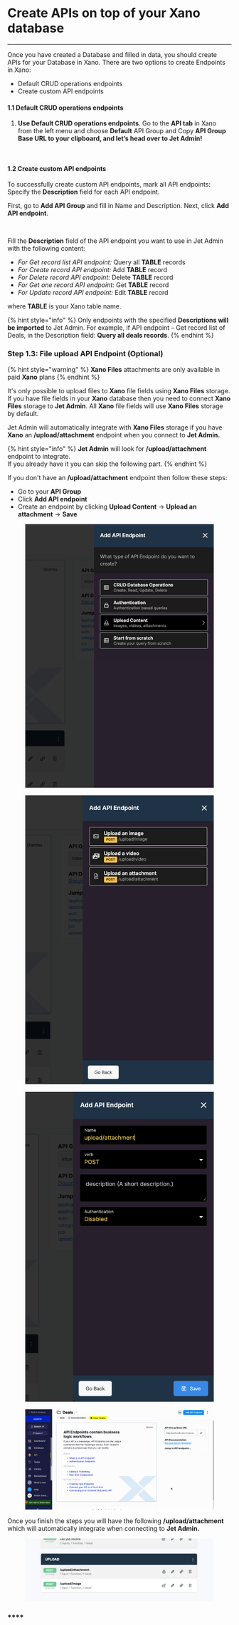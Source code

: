 # Create APIs on top of your Xano database

****

Once you have created a Database and filled in data, you should create APIs for your Database in Xano. There are two options to create Endpoints in Xano:&#x20;

* Default CRUD operations endpoints&#x20;
* Create custom API endpoints

#### 1.1 Default CRUD operations endpoints

1. **Use Default CRUD operations endpoints**. Go to the **API tab** in Xano from the left menu and choose **Default** API Group and Copy **API Group Base URL to your clipboard, and let’s head over to Jet Admin!**

<figure><img src="https://images.surferseo.art/cbc95fa8-9555-4733-8477-4eaae10e07ce.jpeg" alt=""><figcaption></figcaption></figure>

#### **1.2 Create custom API endpoints**

To successfully create custom API endpoints, mark all API endpoints: Specify the **Description** field for each API endpoint.

First, go to **Add API Group** and fill in Name and Description. Next, click **Add API endpoint**.

<figure><img src="https://blog.jetadmin.io/content/images/2023/01/xano5.gif" alt=""><figcaption></figcaption></figure>

Fill the **Description** field of the API endpoint you want to use in Jet Admin with the following content:

* _For Get record list API endpoint:_ Query all **TABLE** records
* _For Create record API endpoint:_ Add **TABLE** record
* _For Delete record API endpoint:_ Delete **TABLE** record
* _For Get one record API endpoint:_ Get **TABLE** record
* _For Update record API endpoint:_ Edit **TABLE** record

where **TABLE** is your Xano table name.

{% hint style="info" %}
Only endpoints with the specified **Descriptions will be imported** to Jet Admin. For example, if API endpoint – Get record list of Deals, in the Description field: **Query all deals records**.
{% endhint %}

### **Step 1.3: File upload API Endpoint (Optional)**

{% hint style="warning" %}
**Xano Files** attachments are only available in paid **Xano** plans
{% endhint %}

It's only possible to upload files to **Xano** file fields using **Xano Files** storage. If you have file fields in your **Xano** database then you need to connect **Xano Files** storage to **Jet Admin**. All **Xano** file fields will use **Xano Files** storage by default.

Jet Admin will automatically integrate with **Xano Files** storage if you have **Xano** an **/upload/attachment** endpoint when you connect to **Jet Admin.**&#x20;

{% hint style="info" %}
**Jet Admin** will look for **/upload/attachment** endpoint to integrate. \
If you already have it you can skip the following part.
{% endhint %}

If you don't have an **/upload/attachment** endpoint then follow these steps:&#x20;

* Go to your **API Group**
* Click **Add API endpoint**
* Create an endpoint by clicking **Upload Content** -> **Upload an attachment** -> **Save**

<div>

<figure><img src="../../../.gitbook/assets/image (2).png" alt=""><figcaption></figcaption></figure>

 

<figure><img src="../../../.gitbook/assets/image (3).png" alt=""><figcaption></figcaption></figure>

 

<figure><img src="../../../.gitbook/assets/image (8).png" alt=""><figcaption></figcaption></figure>

</div>

<figure><img src="../../../.gitbook/assets/upload.gif" alt=""><figcaption></figcaption></figure>

Once you finish the steps you will have the following **/upload/attachment** which will automatically integrate when connecting to **Jet Admin.**

<figure><img src="../../../.gitbook/assets/image (1).png" alt=""><figcaption></figcaption></figure>

### ****
